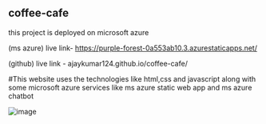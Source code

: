 ## coffee-cafe

this project is deployed on microsoft azure

(ms azure) live link- https://purple-forest-0a553ab10.3.azurestaticapps.net/

(github) live link - ajaykumar124.github.io/coffee-cafe/



#This website uses the technologies like html,css and javascript along with some microsoft azure services like ms azure static web app and ms azure chatbot

![image](https://github.com/ajaykumar124/coffee-cafe/assets/76223699/4ea8510f-4f1c-424c-be7a-c3ce7a0edef7)
